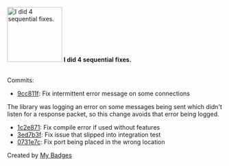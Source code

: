 <img src="https://my-badges.github.io/my-badges/fix-4.png" alt="I did 4 sequential fixes." title="I did 4 sequential fixes." width="128">
<strong>I did 4 sequential fixes.</strong>
<br><br>

Commits:

- <a href="https://github.com/JarredAllen/mqtt-async-client-rs/commit/9cc811f68f4a3c9059165aa423c9208bee9e8683">9cc811f</a>: Fix intermittent error message on some connections

The library was logging an error on some messages being sent which
didn't listen for a response packet, so this change avoids that
error being logged.
- <a href="https://github.com/JarredAllen/mqtt-async-client-rs/commit/1c2e8717699742ff59d97dbd9c55d07ac442bc85">1c2e871</a>: Fix compile error if used without features
- <a href="https://github.com/JarredAllen/mqtt-async-client-rs/commit/3ed7b3f92bf6d3dc0545db5a6476bf8b49b150ff">3ed7b3f</a>: Fix issue that slipped into integration test
- <a href="https://github.com/JarredAllen/mqtt-async-client-rs/commit/0731e7cd4dcb8742acb4f1f97a510e4396f86fdc">0731e7c</a>: Fix port being placed in the wrong location


Created by <a href="https://github.com/my-badges/my-badges">My Badges</a>